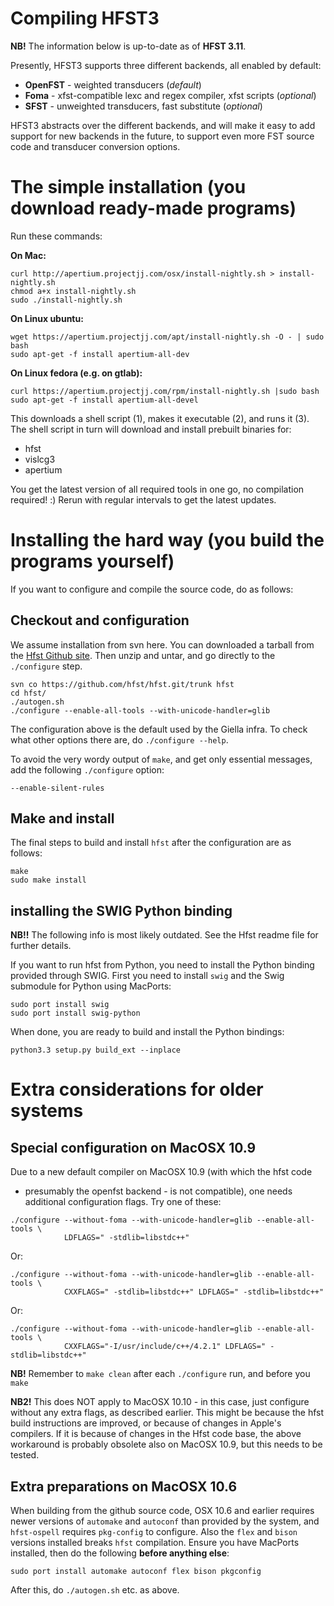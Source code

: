 # Compiling HFST3

**NB!** The information below is up-to-date as of **HFST 3.11**.

Presently, HFST3 supports three different backends, all enabled by default:
* **OpenFST** - weighted transducers (*default*)
* **Foma** - xfst-compatible lexc and regex compiler, xfst
  scripts (*optional*)
* **SFST** - unweighted transducers, fast substitute (*optional*)

HFST3 abstracts over the different backends, and will make it easy to add
support for new backends in the future, to support even more FST source code and
transducer conversion options.

#  The simple installation (you download ready-made programs)

Run these commands:

**On Mac:**
```
curl http://apertium.projectjj.com/osx/install-nightly.sh > install-nightly.sh
chmod a+x install-nightly.sh
sudo ./install-nightly.sh
```

**On Linux ubuntu:**
```
wget https://apertium.projectjj.com/apt/install-nightly.sh -O - | sudo bash
sudo apt-get -f install apertium-all-dev
```

**On Linux fedora (e.g. on gtlab):**
```
curl https://apertium.projectjj.com/rpm/install-nightly.sh |sudo bash
sudo apt-get -f install apertium-all-devel
```

This downloads a shell script (1), makes it executable (2), and runs it (3). The shell script in turn will download and install prebuilt binaries for:

* hfst
* vislcg3
* apertium

You get the latest version of all required tools in one go, no compilation required! :)
Rerun with regular intervals to get the latest updates.

#  Installing the hard way (you build the programs yourself)

If you want to configure and compile the source code, do as follows:

## Checkout and configuration

We assume installation from svn here. You can downloaded a tarball from the
[Hfst Github site](https://github.com/hfst). Then
unzip and untar, and go directly to the `./configure` step.

```
svn co https://github.com/hfst/hfst.git/trunk hfst
cd hfst/
./autogen.sh
./configure --enable-all-tools --with-unicode-handler=glib
```

The configuration above is the default used by the Giella infra. To check what
other options there are, do `./configure --help`.

To avoid the very wordy output of `make`, and get only essential messages,
add the following `./configure` option:

```
--enable-silent-rules
```

## Make and install

The final steps to build and install `hfst` after the configuration are as
follows:

```
make
sudo make install
```

## installing the SWIG Python binding

**NB!!** The following info is most likely outdated. See the Hfst readme file
for further details.

If you want to run hfst from Python, you need to install the Python binding
provided through SWIG. First you need to install `swig` and the Swig submodule
for Python using MacPorts:

```
sudo port install swig
sudo port install swig-python
```

When done, you are ready to build and install the Python bindings:

```
python3.3 setup.py build_ext --inplace
```

# Extra considerations for older systems

## Special configuration on MacOSX 10.9

Due to a new default compiler on MacOSX 10.9 (with which the hfst code
- presumably the openfst backend - is not compatible), one needs additional
configuration flags. Try one of these:

```
./configure --without-foma --with-unicode-handler=glib --enable-all-tools \
            LDFLAGS=" -stdlib=libstdc++"
```

Or:

```
./configure --without-foma --with-unicode-handler=glib --enable-all-tools \
            CXXFLAGS=" -stdlib=libstdc++" LDFLAGS=" -stdlib=libstdc++"
```

Or:

```
./configure --without-foma --with-unicode-handler=glib --enable-all-tools \
            CXXFLAGS="-I/usr/include/c++/4.2.1" LDFLAGS=" -stdlib=libstdc++"
```

**NB!** Remember to `make clean` after each `./configure` run, and before
you `make`

**NB2!** This does NOT apply to MacOSX 10.10 - in this case, just configure
without any extra flags, as described earlier. This might be because the hfst
build instructions are improved, or because of changes in Apple's compilers. If
it is because of changes in the Hfst code base, the above workaround is probably
obsolete also on MacOSX 10.9, but this needs to be tested.

## Extra preparations on MacOSX 10.6

When building from the github source code,
OSX 10.6 and earlier requires newer versions of `automake` and `autoconf`
than provided by the system, and `hfst-ospell` requires `pkg-config` to
configure. Also the `flex` and `bison` versions installed breaks `hfst`
compilation. Ensure you have MacPorts installed, then do the following
**before anything else**:

```
sudo port install automake autoconf flex bison pkgconfig
```

After this, do `./autogen.sh` etc. as above.
